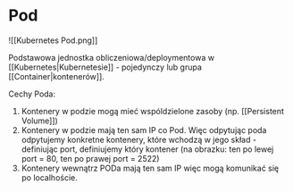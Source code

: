 # Pod


![[Kubernetes Pod.png]]

Podstawowa jednostka obliczeniowa/deploymentowa w [[Kubernetes|Kubernetesie]] - pojedynczy lub grupa [[Container|kontenerów]].

Cechy Poda:
1. Kontenery w podzie mogą mieć wspóldzielone zasoby (np. [[Persistent Volume]])
2. Kontenery w podzie mają ten sam IP co Pod. Więc odpytując poda odpytujemy konkretne kontenery, które wchodzą w jego skład - definiując port, definiujemy który kontener (na obrazku: ten po lewej port = 80, ten po prawej port = 2522)
3. Kontenery wewnątrz PODa mają ten sam IP więc mogą komunikać się po localhoście.   

